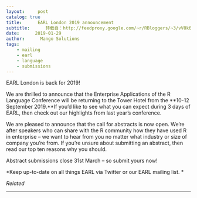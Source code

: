 ```yaml
---
layout:     post
catalog: true
title:      EARL London 2019 announcement
subtitle:      转载自：http://feedproxy.google.com/~r/RBloggers/~3/vV8k6N-mAII/
date:      2019-01-29
author:      Mango Solutions
tags:
    - mailing
    - earl
    - language
    - submissions
---
```






EARL London is back for 2019!

We are thrilled to announce that the Enterprise Applications of the R Language Conference will be returning to the Tower Hotel from the **10-12 September 2019.**If you’d like to see what you can expect during 3 days of EARL, then check out our highlights from last year’s conference.

We are pleased to announce that the call for abstracts is now open. We’re after speakers who can share with the R community how they have used R in enterprise – we want to hear from you no matter what industry or size of company you’re from. If you’re unsure about submitting an abstract, then read our top ten reasons why you should.

Abstract submissions close 31st March – so submit yours now! 

*Keep up-to-date on all things EARL via Twitter or our EARL mailing list. *


*Related*








---
